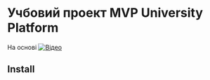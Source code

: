 # Учбовий проект MVP University Platform 

На основі 
[![Відео](http://img.youtube.com/vi/XWJWJfTWjSs/0.jpg)](https://www.youtube.com/watch?v=XWJWJfTWjSs&list=PLYnH8mpFQ4akzzS1D9IHkMuXacb-bD4Cl&index=10)

## Install
